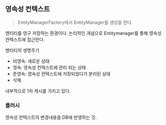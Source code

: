 ## 영속성 컨텍스트

> EntityManagerFactory에서 EntityManager를 생성을 한다.

엔티티를 영구 저장하는 환경이다. 논리적인 개념으로 Entitymanager를 통해 영속성 컨텍스트에 접근한다.

엔티티의 생명주기
- 비영속: 새로운 상태
- 영속: 영속성 컨텍스트에 관리 되는 상태
- 준영속: 영속성 컨텍스트에 저장되었다가 분리된 상태
- 삭제

내부적으로 1차 캐시를 가지고 있다.

### 플러시
영속성 컨텍스트의 변경내용을 DB에 반영하는 것.
